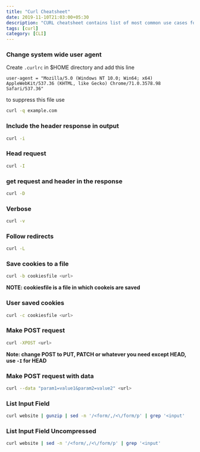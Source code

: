 ```yaml
---
title: "Curl Cheatsheet"
date: 2019-11-10T21:03:00+05:30
description: "CURL cheatsheet contains list of most common use cases for curl command."
tags: [curl]
category: [CLI]
---
```


### Change system wide user agent

Create `.curlrc` in $HOME directory and add this line
```
user-agent = "Mozilla/5.0 (Windows NT 10.0; Win64; x64) AppleWebKit/537.36 (KHTML, like Gecko) Chrome/71.0.3578.98 Safari/537.36"
```

to suppress this file use
```bash
curl -q example.com
```

### Include the header response in output
```bash
curl -i
```

### Head request
```bash
curl -I
```

### get request and header in the response
```bash
curl -D
```

### Verbose
```bash
curl -v
```

### Follow redirects
```bash
curl -L
```

### Save cookies to a file
```bash
curl -b cookiesfile <url>
```

**NOTE: cookiesfile is a file in which cookeis are saved**
### User saved cookies
```bash
curl -c cookiesfile <url>
```

### Make POST request
```bash
curl -XPOST <url>
```
**Note: change POST to PUT, PATCH or whatever you need except HEAD, use `-I` for HEAD**

### Make POST request with data
```bash
curl --data "param1=value1&param2=value2" <url>
```

### List Input Field
```bash
curl website | gunzip | sed -n '/<form/,/<\/form/p' | grep '<input'
```

### List Input Field Uncompressed
```bash
curl website | sed -n '/<form/,/<\/form/p' | grep '<input'
```
